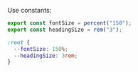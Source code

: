 Use constants:

```js
export const fontSize = percent("150");
export const headingSize = rem("3");
```

```css
:root {
  --fontSize: 150%;
  --headingSize: 3rem;
}
```
